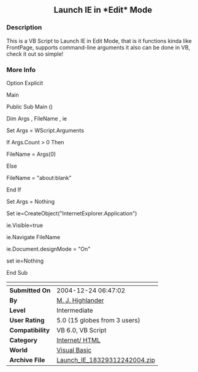 ﻿<div align="center">

## Launch IE in \*Edit\* Mode


</div>

### Description

This is a VB Script to Launch IE in Edit Mode, that is it functions kinda like FrontPage, supports command-line arguments it also can be done in VB, check it out so simple!
 
### More Info
 
Option Explicit

Main

Public Sub Main ()

Dim Args , FileName , ie

Set Args = WScript.Arguments

If Args.Count > 0 Then

FileName = Args(0)

Else

FileName = "about:blank"

End If

Set Args = Nothing

Set ie=CreateObject("InternetExplorer.Application")

ie.Visible=true

ie.Navigate FileName

ie.Document.designMode = "On"

set ie=Nothing

End Sub


<span>             |<span>
---                |---
**Submitted On**   |2004-12-24 06:47:02
**By**             |[M\. J\. Highlander](https://github.com/Planet-Source-Code/PSCIndex/blob/master/ByAuthor/m-j-highlander.md)
**Level**          |Intermediate
**User Rating**    |5.0 (15 globes from 3 users)
**Compatibility**  |VB 6\.0, VB Script
**Category**       |[Internet/ HTML](https://github.com/Planet-Source-Code/PSCIndex/blob/master/ByCategory/internet-html__1-34.md)
**World**          |[Visual Basic](https://github.com/Planet-Source-Code/PSCIndex/blob/master/ByWorld/visual-basic.md)
**Archive File**   |[Launch\_IE\_18329312242004\.zip](https://github.com/Planet-Source-Code/m-j-highlander-launch-ie-in-edit-mode__1-57889/archive/master.zip)








